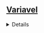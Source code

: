 ## <a href="https://github.com/Hidekithiago/Automacao/blob/master/README.md">Variavel</a> <br>
<details>
<details><summary><b>Pegar uma parte da variavel(Substring)</b></summary>
  
####  NuGet
  >
  
####  import
  >
     
####  Code
  > cnpjP = cnpjP + cnpjPagador.Substring(0,10);
  
</details>
<details><summary><b>Remove ocorrencia de palavra variavel(TRIM)</b></summary>
  
####  NuGet
  >
  
####  import
  >
     
####  Code
  > char[] charsToTrim = { '*', ' ', '\''};
  ><br>string banner = "*** Much Ado About Nothing ***";
  ><br>string result = banner.Trim(charsToTrim);
  ><br>Console.WriteLine("Trimmmed\n   {0}\nto\n   '{1}'", banner, result);
  
</details>
</details>
